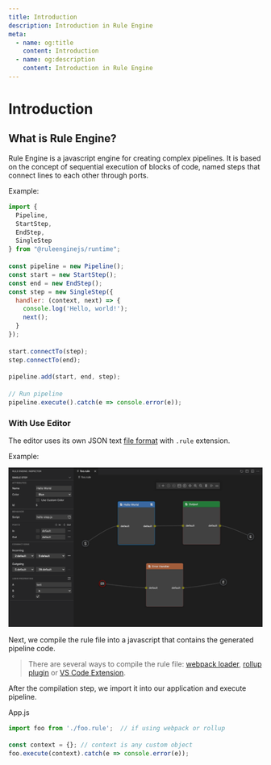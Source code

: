 ```yaml
---
title: Introduction
description: Introduction in Rule Engine
meta:
  - name: og:title
    content: Introduction
  - name: og:description
    content: Introduction in Rule Engine
---
```


# Introduction

## What is Rule Engine?

Rule Engine is a javascript engine for creating complex pipelines. It is based on the concept of sequential execution of blocks of code, named steps that connect lines to each other through ports.

Example:

```js
import {
  Pipeline,
  StartStep,
  EndStep,
  SingleStep
} from "@ruleenginejs/runtime";

const pipeline = new Pipeline();
const start = new StartStep();
const end = new EndStep();
const step = new SingleStep({
  handler: (context, next) => {
    console.log('Hello, world!');
    next();
  }
});

start.connectTo(step);
step.connectTo(end);

pipeline.add(start, end, step);

// Run pipeline
pipeline.execute().catch(e => console.error(e));
```

### With Use Editor

The editor uses its own JSON text [file format](/guide/essentials/rule-file.html) with `.rule` extension.

Example:

![Hello](/hello.png)

Next, we compile the rule file into a javascript that contains the generated pipeline code.

> There are several ways to compile the rule file: [webpack loader](/guide/essentials/webpack-loader.html), [rollup plugin](/guide/essentials/rollup-plugin.html) or [VS Code Extension](https://marketplace.visualstudio.com/items?itemName=ruleengine.vscode-ruleengine-compiler).

After the compilation step, we import it into our application and execute pipeline.

App.js

```js
import foo from './foo.rule';  // if using webpack or rollup

const context = {}; // context is any custom object
foo.execute(context).catch(e => console.error(e));
```
